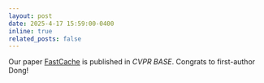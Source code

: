 ```yaml
---
layout: post
date: 2025-4-17 15:59:00-0400
inline: true
related_posts: false
---
```


Our paper [FastCache](https://arxiv.org/abs/2505.20353) is published in *CVPR BASE*. Congrats to first-author Dong!

